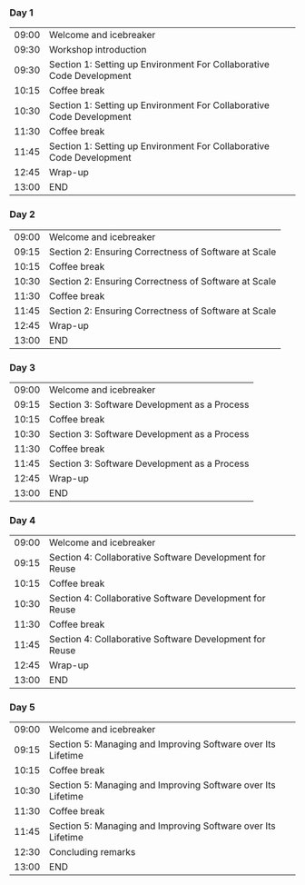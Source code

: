 

<div class="row">
  <div class="col-md-6">
    <h3>Day 1</h3>
    <table class="table table-striped">
      <tr> <td>09:00</td> <td>Welcome and icebreaker </td> </tr>
      <tr> <td>09:30</td>  <td>Workshop introduction</td></tr
      <tr> <td>09:30</td>  <td>Section 1: Setting up Environment For Collaborative Code Development</td></tr
      <tr> <td>10:15</td>  <td>Coffee break</td> </tr>
      <tr> <td>10:30</td>  <td>Section 1: Setting up Environment For Collaborative Code Development</td></tr
      <tr> <td>11:30</td>  <td>Coffee break</td> </tr>
      <tr> <td>11:45</td> <td>Section 1: Setting up Environment For Collaborative Code Development</td></tr
      <tr> <td>12:45</td>  <td>Wrap-up</td> </tr>
      <tr> <td>13:00</td>  <td>END</td> </tr>
     </table>
  </div>
  <div class="col-md-6">
    <h3>Day 2</h3>
    <table class="table table-striped">
      <tr> <td>09:00</td>  <td>Welcome and icebreaker</td> </tr>
      <tr> <td>09:15</td>  <td>Section 2: Ensuring Correctness of Software at Scale</td> </tr>
      <tr> <td>10:15</td>  <td>Coffee break</td> </tr>
      <tr> <td>10:30</td>  <td>Section 2: Ensuring Correctness of Software at Scale</td> </tr>
      <tr> <td>11:30</td>  <td>Coffee break</td> </tr>
      <tr> <td>11:45</td>  <td>Section 2: Ensuring Correctness of Software at Scale</td> </tr>
      <tr> <td>12:45</td>  <td>Wrap-up</td> </tr>
      <tr> <td>13:00</td>  <td>END</td> </tr>
    </table>
   </div>
   <div class="col-md-6">
    <h3>Day 3</h3>
    <table class="table table-striped">
      <tr> <td>09:00</td>  <td>Welcome and icebreaker</td> </tr>
      <tr> <td>09:15</td>  <td>Section 3: Software Development as a Process</td></tr>
      <tr> <td>10:15</td>  <td>Coffee break</td> </tr>
      <tr> <td>10:30</td>  <td>Section 3: Software Development as a Process</td></tr>
      <tr> <td>11:30</td>  <td>Coffee break</td> </tr>
      <tr> <td>11:45</td>  <td>Section 3: Software Development as a Process</td></tr>
      <tr> <td>12:45</td>  <td>Wrap-up</td> </tr>
      <tr> <td>13:00</td>  <td>END</td> </tr>
    </table>
  </div>
  <div class="col-md-6">
    <h3>Day 4</h3>
    <table class="table table-striped">
      <tr> <td>09:00</td>  <td>Welcome and icebreaker</td> </tr>
      <tr> <td>09:15</td>  <td>Section 4: Collaborative Software Development for Reuse</td></tr>
      <tr> <td>10:15</td>  <td>Coffee break</td> </tr>
      <tr> <td>10:30</td>  <td>Section 4: Collaborative Software Development for Reuse</td></tr>
      <tr> <td>11:30</td>  <td>Coffee break</td> </tr>
      <tr> <td>11:45</td>  <td>Section 4: Collaborative Software Development for Reuse</td></tr>
      <tr> <td>12:45</td>  <td>Wrap-up</td> </tr>
      <tr> <td>13:00</td>  <td>END</td> </tr>
    </table>
  </div>
  <div class="col-md-6">
    <h3>Day 5</h3>
    <table class="table table-striped">
      <tr> <td>09:00</td>  <td>Welcome and icebreaker</td> </tr>
      <tr> <td>09:15</td>  <td>Section 5: Managing and Improving Software over Its Lifetime</td></tr>
      <tr> <td>10:15</td>  <td>Coffee break</td> </tr>
      <tr> <td>10:30</td>  <td>Section 5: Managing and Improving Software over Its Lifetime</td></tr>
      <tr> <td>11:30</td>  <td>Coffee break</td> </tr>
      <tr> <td>11:45</td>  <td>Section 5: Managing and Improving Software over Its Lifetime</td></tr>
      <tr> <td>12:30</td>  <td>Concluding remarks</td> </tr>
      <tr> <td>13:00</td>  <td>END</td> </tr>
    </table>
  </div>
</div>
